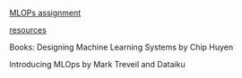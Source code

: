 [MLOPs assignment](https://marvelousmlops.substack.com/p/mlops-maturity-assessment)

[resources](https://ml-ops.org/)

Books:
Designing Machine Learning Systems by Chip Huyen

Introducing MLOps by Mark Treveil and Dataiku